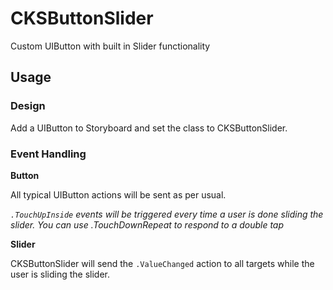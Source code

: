 # CKSButtonSlider
Custom UIButton with built in Slider functionality

## Usage
### Design
Add a UIButton to Storyboard and set the class to             CKSButtonSlider.

### Event Handling

**Button**

All typical UIButton actions will be sent as per usual.

_`.TouchUpInside` events will be triggered every time a user is done sliding the slider. You can use .TouchDownRepeat to respond to a double tap_

**Slider**

CKSButtonSlider will send the `.ValueChanged` action to all targets while the user is sliding the slider.
